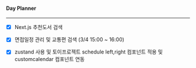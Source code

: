 
#### Day Planner
---
- [x] Next.js 추천도서 검색
- [x] 면접일정 관리 및 교통편 검색 (3/4 15:00 ~ 16:00)
- [x] zustand 사용 및 토이프로젝트 schedule left,right 컴포넌트 적용 및 customcalendar 컴포넌트 연동

